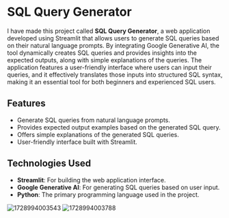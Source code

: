 # SQL Query Generator

I have made this project called **SQL Query Generator**, a web application developed using Streamlit that allows users to generate SQL queries based on their natural language prompts. By integrating Google Generative AI, the tool dynamically creates SQL queries and provides insights into the expected outputs, along with simple explanations of the queries. The application features a user-friendly interface where users can input their queries, and it effectively translates those inputs into structured SQL syntax, making it an essential tool for both beginners and experienced SQL users.

## Features

- Generate SQL queries from natural language prompts.
- Provides expected output examples based on the generated SQL query.
- Offers simple explanations of the generated SQL queries.
- User-friendly interface built with Streamlit.

## Technologies Used

- **Streamlit**: For building the web application interface.
- **Google Generative AI**: For generating SQL queries based on user input.
- **Python**: The primary programming language used in the project.

![1728994003543](https://github.com/user-attachments/assets/7e11aba1-5d0a-46ff-93d5-9229444f672e)
![1728994003788](https://github.com/user-attachments/assets/d1da90f3-e998-4a7d-ba66-ddcc8cf16be1)

